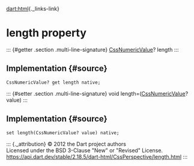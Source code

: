 [dart:html](../../dart-html/dart-html-library){._links-link}

length property
===============

::: {#getter .section .multi-line-signature}
[CssNumericValue](../cssnumericvalue-class)? length
:::

Implementation {#source}
--------------

``` {.language-dart data-language="dart"}
CssNumericValue? get length native;
```

::: {#setter .section .multi-line-signature}
void length=([CssNumericValue](../cssnumericvalue-class)? value)
:::

Implementation {#source}
--------------

``` {.language-dart data-language="dart"}
set length(CssNumericValue? value) native;
```

::: {._attribution}
© 2012 the Dart project authors\
Licensed under the BSD 3-Clause \"New\" or \"Revised\" License.\
<https://api.dart.dev/stable/2.18.5/dart-html/CssPerspective/length.html>
:::
